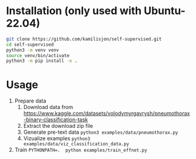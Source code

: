 # Installation (only used with Ubuntu-22.04)
```sh
git clone https://github.com/kamilisjon/self-supervised.git
cd self-supervised
python3 -m venv venv
source venv/bin/activate
python3 -m pip install -e .
```
# Usage
1. Prepare data
    1. Download data from https://www.kaggle.com/datasets/volodymyrgavrysh/pneumothorax-binary-classification-task
    1. Extract the download zip file
    1. Generate pre-text data `python3 examples/data/pneumothorax.py`
    1. Vizualize examples `python3 examples/data/viz_classification_data.py`
1. Train `PYTHONPATH=.  python examples/train_effnet.py `
